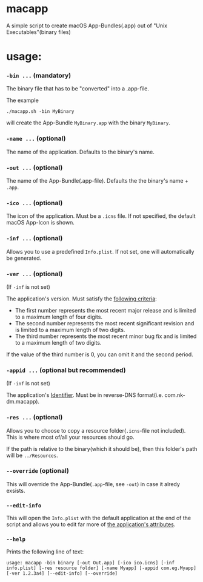 # macapp
A simple script to create macOS App-Bundles(.app) out of "Unix Executables"(binary files)
# usage:
### `-bin ...` (mandatory)
The binary file that has to be "converted" into a .app-file.

The example
```
./macapp.sh -bin MyBinary
```
will create the App-Bundle `MyBinary.app` with the binary `MyBinary`.


### `-name ...` (optional)
The name of the application. Defaults to the binary's name.


### `-out ...` (optional)
The name of the App-Bundle(.app-file). Defaults the the binary's name + `.app`.


### `-ico ...` (optional)
The icon of the application. Must be a `.icns` file. If not specified, the default macOS App-Icon is shown.


### `-inf ...` (optional)
Allows you to use a predefined `Info.plist`. If not set, one will automatically be generated.


### `-ver ...` (optional)
(If `-inf` is not set)

The application's version. Must satisfy the [following criteria](https://developer.apple.com/library/archive/documentation/General/Reference/InfoPlistKeyReference/Articles/CoreFoundationKeys.html#//apple_ref/doc/uid/20001431-102364):
   * The first number represents the most recent major release and is limited to a maximum length of four digits.
   * The second number represents the most recent significant revision and is limited to a maximum length of two digits.
   * The third number represents the most recent minor bug fix and is limited to a maximum length of two digits.

If the value of the third number is 0, you can omit it and the second period.


### `-appid ...` (optional but recommended)
(If `-inf` is not set)

The application's [Identifier](https://developer.apple.com/library/archive/documentation/General/Reference/InfoPlistKeyReference/Articles/CoreFoundationKeys.html#//apple_ref/doc/uid/20001431-102070).
Must be in reverse-DNS format(i.e. com.nk-dm.macapp).


### `-res ...` (optional)
Allows you to choose to copy a resource folder(`.icns`-file not included). This is where most of/all your resources should go.

If the path is relative to the binary(which it should be), then this folder's path will be `../Resources`.


### `--override` (optional)
This will override the App-Bundle(`.app`-file, see `-out`) in case it alredy exsists.


### `--edit-info`
This will open the `Info.plist` with the default application at the end of the script and allows you to edit far more of [the application's attributes](https://developer.apple.com/library/archive/documentation/General/Reference/InfoPlistKeyReference/Introduction/Introduction.html#//apple_ref/doc/uid/TP40009248-SW1).


### `--help`
Prints the following line of text:
```
usage: macapp -bin binary [-out Out.app] [-ico ico.icns] [-inf info.plist] [-res resource folder] [-name Myapp] [-appid com.eg.Myapp] [-ver 1.2.3a4] [--edit-info] [--override]
```
